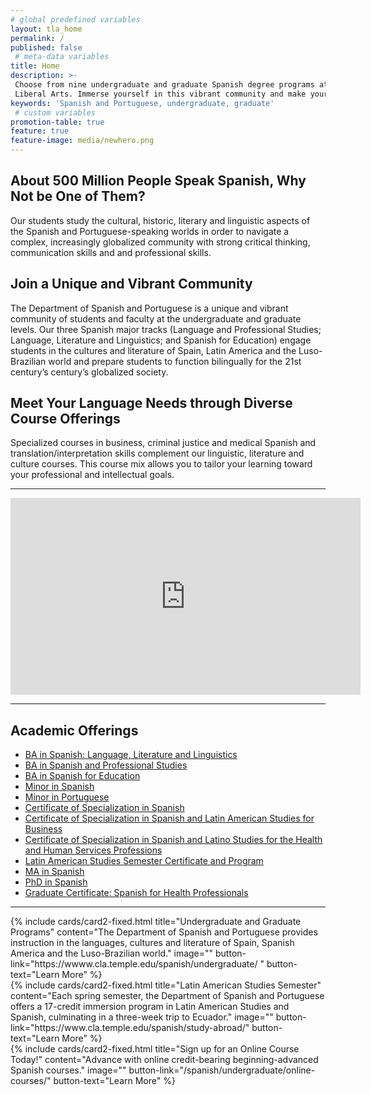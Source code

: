 ```yaml
---
# global predefined variables
layout: tla_home
permalink: /
published: false
 # meta-data variables
title: Home
description: >-
 Choose from nine undergraduate and graduate Spanish degree programs at Temple University’s College of
 Liberal Arts. Immerse yourself in this vibrant community and make your goals reality.
keywords: 'Spanish and Portuguese, undergraduate, graduate'
 # custom variables
promotion-table: true
feature: true
feature-image: media/newhero.png
---
```

## About 500 Million People Speak Spanish, Why Not be One of Them?
Our students study the cultural, historic, literary and linguistic aspects of the Spanish and Portuguese-speaking worlds in order to navigate a complex, increasingly globalized community with strong critical thinking, communication skills and and professional skills.

## Join a Unique and Vibrant Community
The Department of Spanish and Portuguese is a unique and vibrant community of students and faculty at the undergraduate and graduate levels. Our three Spanish major tracks (Language and Professional Studies; Language, Literature and Linguistics; and Spanish for Education) engage students in the cultures and literature of Spain, Latin America and the Luso-Brazilian world and prepare students to function bilingually for the 21st century’s century’s globalized society.

## Meet Your Language Needs through Diverse Course Offerings
Specialized courses in business, criminal justice and medical Spanish and translation/interpretation skills complement our linguistic, literature and culture courses. This course mix allows you to tailor your learning toward your professional and intellectual goals.

___

<div align="center" class="video-container"><iframe width="560" height="315" src="https://www.youtube.com/embed/TdrTJbmUiHY?rel=0" frameborder="0" allow="accelerometer; autoplay; encrypted-media; gyroscope; picture-in-picture" allowfullscreen></iframe></div>

___

## Academic Offerings
- [BA in Spanish: Language, Literature and Linguistics](https://www.temple.edu/academics/degree-programs/spanish-major-la-span-ba)
- [BA in Spanish and Professional Studies](https://www.temple.edu/academics/degree-programs/spanish-major-la-span-ba)
- [BA in Spanish for Education](https://www.temple.edu/academics/degree-programs/spanish-major-la-span-ba)
- [Minor in Spanish](https://www.temple.edu/academics/degree-programs/spanish-major-la-span-ba)
- [Minor in Portuguese](https://www.temple.edu/academics/degree-programs/spanish-major-la-span-ba)
- [Certificate of Specialization in Spanish](https://www.temple.edu/academics/degree-programs/spanish-certificate-undergraduate-la-span-cr2%2B)
- [Certificate of Specialization in Spanish and Latin American Studies for Business](https://www.temple.edu/academics/degree-programs/spanish-and-latin-american-studies-for-business-certificate-undergraduate-la-slsb-cr2%2B)
- [Certificate of Specialization in Spanish and Latino Studies for the Health and Human Services Professions](https://www.temple.edu/academics/degree-programs/spanish-and-latin-studies-health-and-human-services-certificate-undergraduate-la-slsh-cr2%2B)
- [Latin American Studies Semester Certificate and Program](https://www.temple.edu/academics/degree-programs/latin-american-studies-certificate-undergraduate-la-las-cert)
- [MA in Spanish](https://www.temple.edu/academics/degree-programs/spanish-ma-la-span-ma)
- [PhD in Spanish](https://www.temple.edu/academics/degree-programs/spanish-phd-la-span-phd)
- [Graduate Certificate: Spanish for Health Professionals](https://www.temple.edu/academics/degree-programs/spanish-for-the-health-professions-certificate-graduate-la-sphp-grad)

___

<div class="row row-wide">
  <div class="col m12 l4">{% include cards/card2-fixed.html
    title="Undergraduate and Graduate Programs"
    content="The Department of Spanish and Portuguese provides instruction in the languages, cultures and literature of Spain, Spanish America and the Luso-Brazilian world."
    image=""
    button-link="https://wwww.cla.temple.edu/spanish/undergraduate/ "
    button-text="Learn More" %}
  </div>
  <div class="row row-wide">
    <div class="col m12 l4">{% include cards/card2-fixed.html
      title="Latin American Studies Semester"
      content="Each spring semester, the Department of Spanish and Portuguese offers a 17-credit immersion program in Latin American Studies and Spanish, culminating in a three-week trip to Ecuador."
      image=""
      button-link="https://www.cla.temple.edu/spanish/study-abroad/"
      button-text="Learn More" %}
    </div>
    <div class="row row-wide">
      <div class="col m12 l4">{% include cards/card2-fixed.html
        title="Sign up for an Online Course Today!"
        content="Advance with online credit-bearing beginning-advanced Spanish courses."
        image=""
        button-link="/spanish/undergraduate/online-courses/"
        button-text="Learn More" %}
      </div>
</div>
